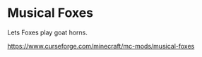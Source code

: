 # Musical Foxes
Lets Foxes play goat horns.

https://www.curseforge.com/minecraft/mc-mods/musical-foxes
